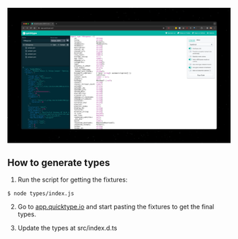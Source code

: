 ![](demo.png)

## How to generate types

1. Run the script for getting the fixtures:

```
$ node types/index.js
```

2. Go to [app.quicktype.io](https://app.quicktype.io/) and start pasting the fixtures to get the final types.

3. Update the types at src/index.d.ts
